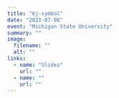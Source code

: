 ```yaml
---
title: "6j-symbol"
date: "2023-07-08"
event: "Michigan State University"
summary: ""
image:
  filename: ""
  alt: ""
links:
  - name: "Slides"
    url: ""
  - name: ""
    url: ""
---
```

